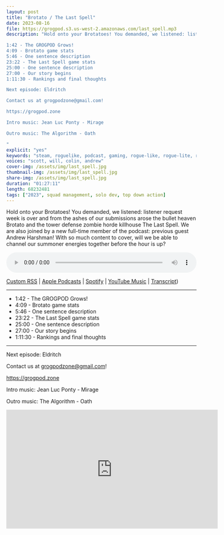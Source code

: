 ```yaml
---
layout: post
title: "Brotato / The Last Spell"
date: 2023-08-16
file: https://grogpod.s3.us-west-2.amazonaws.com/last_spell.mp3
description: "Hold onto your Brotatoes! You demanded, we listened: listener request week is over and from the ashes of our submissions arose the bullet heaven Brotato and the tower defense zombie horde killhouse The Last Spell. We are also joined by a new full-time member of the podcast: previous guest Andrew Harshman! With so much content to cover, will we be able to channel our summoner energies together before the hour is up?

1:42 - The GROGPOD Grows!
4:09 - Brotato game stats 
5:46 - One sentence description 
23:22 - The Last Spell game stats
25:00 - One sentence description
27:00 - Our story begins
1:11:30 - Rankings and final thoughts

Next episode: Eldritch

Contact us at grogpodzone@gmail.com!

https://grogpod.zone

Intro music: Jean Luc Ponty - Mirage

Outro music: The Algorithm - Oath

"
explicit: "yes" 
keywords: "steam, roguelike, podcast, gaming, rogue-like, rogue-lite, roguelite"
voices: "scott, will, colin, andrew"
cover-img: /assets/img/last_spell.jpg
thumbnail-img: /assets/img/last_spell.jpg
share-img: /assets/img/last_spell.jpg
duration: "01:27:11"
length: 68232481
tags: ["2023", squad management, solo dev, top down action]
---
```


Hold onto your Brotatoes! You demanded, we listened: listener request week is over and from the ashes of our submissions arose the bullet heaven Brotato and the tower defense zombie horde killhouse The Last Spell. We are also joined by a new full-time member of the podcast: previous guest Andrew Harshman! With so much content to cover, will we be able to channel our summoner energies together before the hour is up?

<div class="container">
  <audio controls style="width: 100%;">
    <source src="https://grogpod.s3.us-west-2.amazonaws.com/last_spell.mp3" type="audio/mpeg">
  </audio>
</div>

[Custom RSS](https://grogpod.zone/feed.xml) | [Apple Podcasts](https://podcasts.apple.com/us/podcast/brotato-the-last-spell/id1650474911?i=1000624610873) | [Spotify](https://open.spotify.com/episode/5SXEnp1kj7jCeLYORel8PN?si=M5_52ykRStmlMtEtQ7_c8w) | [YouTube Music](https://www.youtube.com/playlist?list=PL-ShOmyMvd4jYFChE6tgj0JYG8RKK4xe0) | [Transcript](https://github.com/ScottBurger/going_rogue_podcast/blob/master/docs/transcripts/brotato.txt))


---

* 1:42 - The GROGPOD Grows!
* 4:09 - Brotato game stats 
* 5:46 - One sentence description 
* 23:22 - The Last Spell game stats
* 25:00 - One sentence description
* 27:00 - Our story begins
* 1:11:30 - Rankings and final thoughts

---

Next episode: Eldritch

Contact us at grogpodzone@gmail.com!

https://grogpod.zone

Intro music: Jean Luc Ponty - Mirage

Outro music: The Algorithm - Oath


<div class="embed-responsive embed-responsive-16by9">
<iframe width="560" height="315" src="https://www.youtube.com/embed/1DmyRP0D1WM" title="YouTube video player" frameborder="0" allow="accelerometer; autoplay; clipboard-write; encrypted-media; gyroscope; picture-in-picture" allowfullscreen></iframe>
</div>
